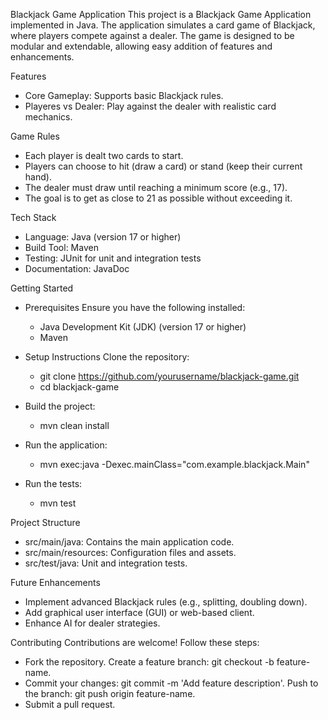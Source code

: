 Blackjack Game Application
This project is a Blackjack Game Application implemented in Java. The application simulates a card game of Blackjack, where players compete against a dealer. The game is designed to be modular and extendable, allowing easy addition of features and enhancements.

Features
- Core Gameplay: Supports basic Blackjack rules.
- Playeres vs Dealer: Play against the dealer with realistic card mechanics.

Game Rules
- Each player is dealt two cards to start.
- Players can choose to hit (draw a card) or stand (keep their current hand).
- The dealer must draw until reaching a minimum score (e.g., 17).
- The goal is to get as close to 21 as possible without exceeding it.

Tech Stack
- Language: Java (version 17 or higher)
- Build Tool: Maven
- Testing: JUnit for unit and integration tests
- Documentation: JavaDoc

Getting Started
  - Prerequisites
    Ensure you have the following installed:
    - Java Development Kit (JDK) (version 17 or higher)
    - Maven

  - Setup Instructions
    Clone the repository:
    - git clone https://github.com/yourusername/blackjack-game.git
    - cd blackjack-game

  - Build the project:
    - mvn clean install

  - Run the application:
    - mvn exec:java -Dexec.mainClass="com.example.blackjack.Main"

  - Run the tests:
    - mvn test

Project Structure
  - src/main/java: Contains the main application code.
  - src/main/resources: Configuration files and assets.
  - src/test/java: Unit and integration tests.

Future Enhancements
  - Implement advanced Blackjack rules (e.g., splitting, doubling down).
  - Add graphical user interface (GUI) or web-based client.
  - Enhance AI for dealer strategies.

Contributing
  Contributions are welcome! Follow these steps:

  - Fork the repository.
    Create a feature branch: git checkout -b feature-name.
  - Commit your changes: git commit -m 'Add feature description'.
    Push to the branch: git push origin feature-name.
  - Submit a pull request.
